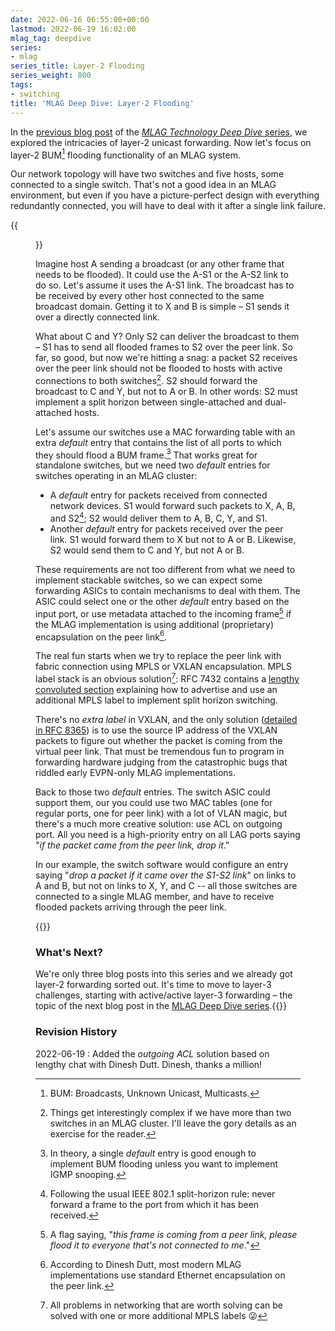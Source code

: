 ```yaml
---
date: 2022-06-16 06:55:00+00:00
lastmod: 2022-06-19 16:02:00
mlag_tag: deepdive
series:
- mlag
series_title: Layer-2 Flooding
series_weight: 800
tags:
- switching
title: 'MLAG Deep Dive: Layer-2 Flooding'
---
```

In the [previous blog post](/2022/06/mlag-deep-dive-mac-learning/) of the [*MLAG Technology Deep Dive* series](/series/mlag/#technology-deep-dive), we explored the intricacies of layer-2 unicast forwarding. Now let's focus on layer-2 BUM[^BUM] flooding functionality of an MLAG system. 

Our network topology will have two switches and five hosts, some connected to a single switch. That's not a good idea in an MLAG environment, but even if you have a picture-perfect design with everything redundantly connected, you will have to deal with it after a single link failure.
<!--more-->
{{<figure src="/2022/06/MLAG-topology.jpg" caption="Simple MLAG topology">}}

[^BUM]: BUM: Broadcasts, Unknown Unicast, Multicasts.

Imagine host A sending a broadcast (or any other frame that needs to be flooded). It could use the A-S1 or the A-S2 link to do so. Let's assume it uses the A-S1 link. The broadcast has to be received by every other host connected to the same broadcast domain. Getting it to X and B is simple – S1 sends it over a directly connected link.

What about C and Y? Only S2 can deliver the broadcast to them – S1 has to send all flooded frames to S2 over the peer link. So far, so good, but now we're hitting a snag: a packet S2 receives over the peer link should not be flooded to hosts with active connections to both switches[^M1]. S2 should forward the broadcast to C and Y, but not to A or B. In other words: S2 must implement a split horizon between single-attached and dual-attached hosts.

[^M1]: Things get interestingly complex if we have more than two switches in an MLAG cluster. I'll leave the gory details as an exercise for the reader.

Let's assume our switches use a MAC forwarding table with an extra _default_ entry that contains the list of all ports to which they should flood a BUM frame.[^DF] That works great for standalone switches, but we need two _default_ entries for switches operating in an MLAG cluster:

[^DF]: In theory, a single _default_ entry is good enough to implement BUM flooding unless you want to implement IGMP snooping.

* A _default_ entry for packets received from connected network devices. S1 would forward such packets to X, A, B, and S2[^IEEESH]; S2 would deliver them to A, B, C, Y, and S1.
* Another _default_ entry for packets received over the peer link. S1 would forward them to X but not to A or B. Likewise, S2 would send them to C and Y, but not A or B.

[^IEEESH]: Following the usual IEEE 802.1 split-horizon rule: never forward a frame to the port from which it has been received.

These requirements are not too different from what we need to implement stackable switches, so we can expect some forwarding ASICs to contain mechanisms to deal with them. The ASIC could select one or the other _default_ entry based on the input port, or use metadata attached to the incoming frame[^PF] if the MLAG implementation is using additional (proprietary) encapsulation on the peer link[^PE].

[^PF]: A flag saying, "_this frame is coming from a peer link, please flood it to everyone that's not connected to me_."

[^PE]: According to Dinesh Dutt, most modern MLAG implementations use standard Ethernet encapsulation on the peer link.

The real fun starts when we try to replace the peer link with fabric connection using MPLS or VXLAN encapsulation. MPLS label stack is an obvious solution[^ML]: RFC 7432 contains a [lengthy convoluted section](https://datatracker.ietf.org/doc/html/rfc7432#section-8.3) explaining how to advertise and use an additional MPLS label to implement split horizon switching. 

There's no _extra label_ in VXLAN, and the only solution ([detailed in RFC 8365](https://datatracker.ietf.org/doc/html/rfc8365#section-8.3.1)) is to use the source IP address of the VXLAN packets to figure out whether the packet is coming from the virtual peer link. That must be tremendous fun to program in forwarding hardware judging from the catastrophic bugs that riddled early EVPN-only MLAG implementations.

Back to those two _default_ entries. The switch ASIC could support them, our you could use two MAC tables (one for regular ports, one for peer link) with a lot of VLAN magic, but there's a much more creative solution: use ACL on outgoing port. All you need is a high-priority entry on all LAG ports saying "_if the packet came from the peer link, drop it_."

In our example, the switch software would configure an entry saying "_drop a packet if it came over the S1-S2 link_" on links to A and B, but not on links to X, Y, and C -- all those switches are connected to a single MLAG member, and have to receive flooded packets arriving through the peer link.

[^ML]: All problems in networking that are worth solving can be solved with one or more additional MPLS labels 😜

{{<next-in-series page="/posts/2022/06/mlag-active-active-layer3.md">}}
### What's Next?

We're only three blog posts into this series and we already got layer-2 forwarding sorted out. It's time to move to layer-3 challenges, starting with active/active layer-3 forwarding – the topic of the next blog post in the [MLAG Deep Dive series](/series/mlag/#technology-deep-dive).{{</next-in-series>}}

### Revision History

2022-06-19
: Added the _outgoing ACL_ solution based on lengthy chat with Dinesh Dutt. Dinesh, thanks a million!
